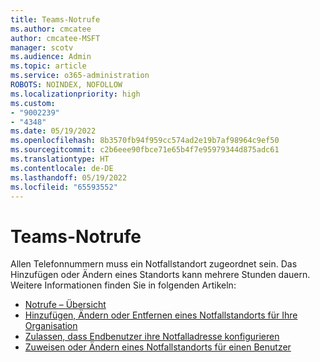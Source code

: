 ```yaml
---
title: Teams-Notrufe
ms.author: cmcatee
author: cmcatee-MSFT
manager: scotv
ms.audience: Admin
ms.topic: article
ms.service: o365-administration
ROBOTS: NOINDEX, NOFOLLOW
ms.localizationpriority: high
ms.custom:
- "9002239"
- "4348"
ms.date: 05/19/2022
ms.openlocfilehash: 8b3570fb94f959cc574ad2e19b7af98964c9ef50
ms.sourcegitcommit: c2b6eee90fbce71e65b4f7e95979344d875adc61
ms.translationtype: HT
ms.contentlocale: de-DE
ms.lasthandoff: 05/19/2022
ms.locfileid: "65593552"
---
```

# <a name="teams-emergency-calling"></a>Teams-Notrufe

Allen Telefonnummern muss ein Notfallstandort zugeordnet sein. Das Hinzufügen oder Ändern eines Standorts kann mehrere Stunden dauern. Weitere Informationen finden Sie in folgenden Artikeln:

- [Notrufe – Übersicht ](https://docs.microsoft.com/MicrosoftTeams/what-are-emergency-locations-addresses-and-call-routing)
- [Hinzufügen, Ändern oder Entfernen eines Notfallstandorts für Ihre Organisation](https://docs.microsoft.com/MicrosoftTeams/add-change-remove-emergency-location-organization)
- [Zulassen, dass Endbenutzer ihre Notfalladresse konfigurieren](https://docs.microsoft.com/microsoftteams/emergency-calling-dispatchable-location#enable-end-users-to-configure-their-emergency-address)
- [Zuweisen oder Ändern eines Notfallstandorts für einen Benutzer](https://docs.microsoft.com/MicrosoftTeams/assign-change-emergency-location-user)
